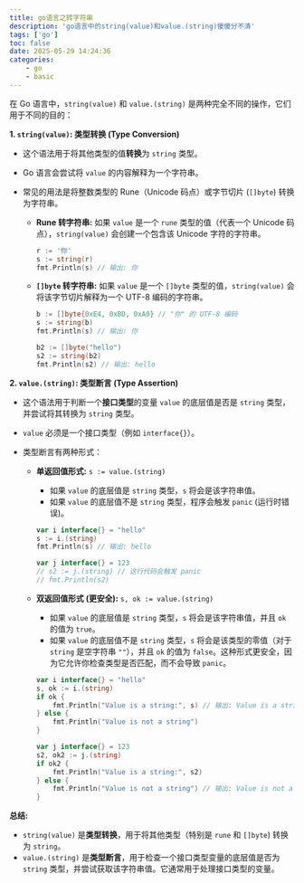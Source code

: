 ```yaml
---
title: go语言之转字符串
description: 'go语言中的string(value)和value.(string)傻傻分不清'
tags: ['go']
toc: false
date: 2025-05-29 14:24:36
categories:
    - go
    - basic
---
```


在 Go 语言中，`string(value)` 和 `value.(string)` 是两种完全不同的操作，它们用于不同的目的：

**1. `string(value)`: 类型转换 (Type Conversion)**

* 这个语法用于将其他类型的值**转换**为 `string` 类型。
* Go 语言会尝试将 `value` 的内容解释为一个字符串。
* 常见的用法是将整数类型的 Rune（Unicode 码点）或字节切片 (`[]byte`) 转换为字符串。

    * **Rune 转字符串:** 如果 `value` 是一个 `rune` 类型的值（代表一个 Unicode 码点），`string(value)` 会创建一个包含该 Unicode 字符的字符串。

        ```go
        r := '你'
        s := string(r)
        fmt.Println(s) // 输出: 你
        ```

    * **`[]byte` 转字符串:** 如果 `value` 是一个 `[]byte` 类型的值，`string(value)` 会将该字节切片解释为一个 UTF-8 编码的字符串。

        ```go
        b := []byte{0xE4, 0xBD, 0xA0} // "你" 的 UTF-8 编码
        s := string(b)
        fmt.Println(s) // 输出: 你

        b2 := []byte("hello")
        s2 := string(b2)
        fmt.Println(s2) // 输出: hello
        ```

**2. `value.(string)`: 类型断言 (Type Assertion)**

* 这个语法用于判断一个**接口类型**的变量 `value` 的底层值是否是 `string` 类型，并尝试将其转换为 `string` 类型。
* `value` 必须是一个接口类型（例如 `interface{}`）。
* 类型断言有两种形式：

    * **单返回值形式:** `s := value.(string)`
        * 如果 `value` 的底层值是 `string` 类型，`s` 将会是该字符串值。
        * 如果 `value` 的底层值不是 `string` 类型，程序会触发 `panic` (运行时错误)。

        ```go
        var i interface{} = "hello"
        s := i.(string)
        fmt.Println(s) // 输出: hello

        var j interface{} = 123
        // s2 := j.(string) // 这行代码会触发 panic
        // fmt.Println(s2)
        ```

    * **双返回值形式 (更安全):** `s, ok := value.(string)`
        * 如果 `value` 的底层值是 `string` 类型，`s` 将会是该字符串值，并且 `ok` 的值为 `true`。
        * 如果 `value` 的底层值不是 `string` 类型，`s` 将会是该类型的零值（对于 `string` 是空字符串 `""`），并且 `ok` 的值为 `false`。这种形式更安全，因为它允许你检查类型是否匹配，而不会导致 `panic`。

        ```go
        var i interface{} = "hello"
        s, ok := i.(string)
        if ok {
            fmt.Println("Value is a string:", s) // 输出: Value is a string: hello
        } else {
            fmt.Println("Value is not a string")
        }

        var j interface{} = 123
        s2, ok2 := j.(string)
        if ok2 {
            fmt.Println("Value is a string:", s2)
        } else {
            fmt.Println("Value is not a string") // 输出: Value is not a string
        }
        ```

**总结:**

* `string(value)` 是**类型转换**，用于将其他类型（特别是 `rune` 和 `[]byte`) 转换为 `string`。
* `value.(string)` 是**类型断言**，用于检查一个接口类型变量的底层值是否为 `string` 类型，并尝试获取该字符串值。它通常用于处理接口类型的变量。